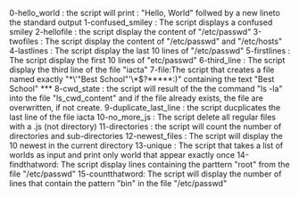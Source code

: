 0-hello_world : the script will print : "Hello, World" follwed by a new lineto the standard output
1-confused_smiley : The script displays a confused smiley
2-hellofile : the script display the content of "/etc/passwd"
3-twofiles : The script display the content of "/etc/passwd" and "/etc/hosts"
4-lastlines : The script display the last 10 lines of "/etc/passwd"
5-firstlines : The script display the first 10 lines of "etc/passwd"
6-third_line : The script display the third line of the file "iacta" 
7-file:The script that creates a file named exactly "\*\\'"Best School"\'\\*$\?\*\*\*\*\*:)" containing the text "Best School" ***
8-cwd_state : the script will result of the the command "ls -la" into the file "ls_cwd_content" and if the file already exists, the file are overwritten, if not create.
9-duplicate_last_line : the script ducplicates the last line of the file iacta
10-no_more_js : The script delete all regular files with a .js (not directory)
11-directories : the script will count the number of directories and sub-directories
12-newest_files : The script will display the 10 newest in the current directory
13-unique : The script that takes a list of worlds as input and print only world that appear exactly once
14-findthatword: The script display lines containing the parttern "root" from the file "/etc/passwd"
15-countthatword: The script will display the number of lines that contain the pattern "bin" in the file "/etc/passwd"
